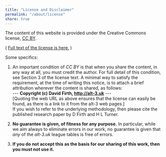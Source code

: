 ```yaml
---
title: "License and Disclaimer"
permalink: "/about/license"
share: true
---
```


The content of this website is provided under the Creative Commons license, <a href="https://creativecommons.org/licenses/" target="_blank">CC BY</a>. 

( [Full text of the license is here.](https://creativecommons.org/licenses/by/4.0/legalcode) )

Some specifics:

1. An important condition of *CC BY* is
that when you share the content, in any way at all, you must credit
the author.  For full detail of this condition, see Section 3 of the license text.
A minimal way to satisfy the requirement, at the time of writing this
notice, is to attach a brief attribution wherever the content is shared, 
as follows:  
--- **Copyright (c) David Firth, http://alt-3.uk** ---  
[Quoting the web URL as above ensures that the license can easily be found,
as there is a link to it from the alt-3 web pages.]  
If you wish to refer to the underlying methodology, then please cite the published research paper by D Firth and H L Turner.

2. **No guarantee is given, of fitness for any purpose.**   In particular, while we aim always to eliminate errors in our work, no guarantee is given that *any* of the *alt-3.uk* league tables is free of errors.

3. **If you do not accept this as the basis for our sharing of this work, then you must not use it.**



